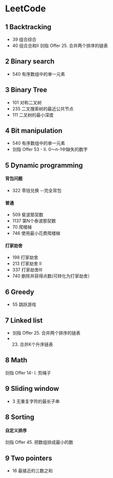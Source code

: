 # LeetCode

## 1 Backtracking
* 39 组合综合
* 40 组合总和II
剑指 Offer 25. 合并两个排序的链表


## 2 Binary search
* 540 有序数组中的单一元素


## 3 Binary Tree
* 101 对称二叉树
* 235 二叉搜索树的最近公共节点
* 111 二叉树的最小深度

## 4 Bit manipulation
* 540 有序数组中的单一元素
* 剑指 Offer 53 - II. 0～n-1中缺失的数字

## 5 Dynamic programming
#### 背包问题
* 322 零钱兑换 --完全背包

#### 普通
* 509 斐波那契数
* 1137 第N个泰波那契数
* 70 爬楼梯
* 746 使用最小花费爬楼梯

#### 打家劫舍
* 198 打家劫舍
* 213 打家劫舍 II
* 337 打家劫舍III
* 740 删除并获得点数(可转化为打家劫舍）

## 6 Greedy
* 55 跳跃游戏

## 7 Linked list
* 剑指 Offer 25. 合并两个排序的链表
* 23. 合并K个升序链表

## 8 Math
剑指 Offer 14- I. 剪绳子

## 9 Sliding window
* 3 无重复字符的最长子串

## 8 Sorting

#### 自定义排序
剑指 Offer 45. 把数组排成最小的数

## 9 Two pointers
* 16 最接近的三数之和

